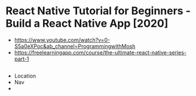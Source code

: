 # React Native Tutorial for Beginners - Build a React Native App [2020]
- https://www.youtube.com/watch?v=0-S5a0eXPoc&ab_channel=ProgrammingwithMosh
- https://freelearningapp.com/course/the-ultimate-react-native-series-part-1

## 
- Location
- Nav
- 
